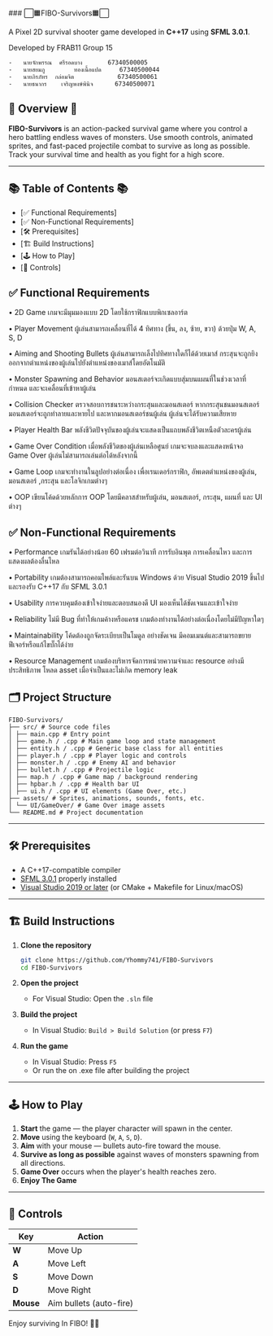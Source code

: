 ###﻿ ⬜🟧FIBO-Survivors🟧⬜

A Pixel 2D survival shooter game developed in **C++17** using **SFML 3.0.1**.

Developed by FRAB11 Group 15

	-	นายจักพรรณ	ศรีรอดบาง		67340500005
	-	นายสยมภู		ทองเนื้อแปด		67340500044
	-	นายภิรภัทร	กล่อมจิต			67340500061
	-	นายธนากร	เจริญพงษ์พินิจ		67340500071


## 🧭 Overview 🧭

**FIBO-Survivors** is an action-packed survival game where you control a hero battling endless waves of monsters. Use smooth controls, animated sprites, and fast-paced projectile combat to survive as long as possible. Track your survival time and health as you fight for a high score.

---

## 📚 Table of Contents 📚

- [✅ Functional Requirements]
- [✅ Non-Functional Requirements]
- [🛠️ Prerequisites]
- [🏗️ Build Instructions]
- [🕹️ How to Play]
- [🎯 Controls]

## ✅ Functional Requirements

•	2D Game
	เกมจะมีมุมมองแบบ 2D โดยใช้กราฟิกแบบพิกเซลอาร์ต

•	Player Movement
	ผู้เล่นสามารถเคลื่อนที่ได้ 4 ทิศทาง (ขึ้น, ลง, ซ้าย, ขวา) ด้วยปุ่ม W, A, S, D

•	Aiming and Shooting Bullets
	ผู้เล่นสามารถเล็งไปทิศทางใดก็ได้ด้วยเมาส์ กระสุนจะถูกยิงออกจากตำแหน่งของผู้เล่นไปยังตำแหน่งของเมาส์โดยอัตโนมัติ

•	Monster Spawning and Behavior
	มอนสเตอร์จะเกิดแบบสุ่มบนแผนที่ในช่วงเวลาที่กำหนด และจะเคลื่อนที่เข้าหาผู้เล่น

•	Collision Checker
	ตรวจสอบการชนระหว่างกระสุนและมอนสเตอร์ หากกระสุนชนมอนสเตอร์ มอนสเตอร์จะถูกทำลายและหายไป
	และหากมอนสเตอร์ชนผู้เล่น ผู้เล่นจะได้รับความเสียหาย

•	Player Health Bar
	พลังชีวิตปัจจุบันของผู้เล่นจะแสดงเป็นแถบพลังชีวิตเหนือตัวละครผู้เล่น

•	Game Over Condition
	เมื่อพลังชีวิตของผู้เล่นเหลือศูนย์ เกมจะจบลงและแสดงหน้าจอ Game Over ผู้เล่นไม่สามารถเล่นต่อได้หลังจากนี้

•	Game Loop
	เกมจะทำงานในลูปอย่างต่อเนื่อง เพื่อเรนเดอร์กราฟิก, อัพเดตตำแหน่งของผู้เล่น, มอนสเตอร์ ,กระสุน และโลจิกเกมต่างๆ

•	OOP 
	เขียนโค้ดด้วยหลักการ OOP โดยมีคลาสสำหรับผู้เล่น, มอนสเตอร์, กระสุน, แผนที่ และ UI ต่างๆ


## ✅ Non-Functional Requirements

•	Performance
	เกมรันได้อย่างน้อย 60 เฟรมต่อวินาที การรับอินพุต การเคลื่อนไหว และการแสดงผลต้องลื่นไหล

•	Portability
	เกมต้องสามารถคอมไพล์และรันบน Windows ด้วย Visual Studio 2019 ขึ้นไป และรองรับ C++17 กับ SFML 3.0.1

•	Usability
	การควบคุมต้องเข้าใจง่ายและตอบสนองดี UI มองเห็นได้ชัดเจนและเข้าใจง่าย

•	Reliability
	ไม่มี Bug ที่ทำให้เกมค้างหรือแครช เกมต้องทำงานได้อย่างต่อเนื่องโดยไม่มีปัญหาใดๆ

•	Maintainability
	โค้ดต้องถูกจัดระเบียบเป็นโมดูล อย่างชัดเจน มีคอมเมนต์และสามารถขยายฟีเจอร์หรือแก้ไขบั๊กได้ง่าย

•	Resource Management
	เกมต้องบริหารจัดการหน่วยความจำและ resource อย่างมีประสิทธิภาพ โหลด asset เมื่อจำเป็นและไม่เกิด memory leak


## 🗂️ Project Structure

```
FIBO-Survivors/
├── src/ # Source code files
│ ├── main.cpp # Entry point
│ ├── game.h / .cpp # Main game loop and state management
│ ├── entity.h / .cpp # Generic base class for all entities
│ ├── player.h / .cpp # Player logic and controls
│ ├── monster.h / .cpp # Enemy AI and behavior
│ ├── bullet.h / .cpp # Projectile logic
│ ├── map.h / .cpp # Game map / background rendering
│ ├── hpbar.h / .cpp # Health bar UI
│ ├── ui.h / .cpp # UI elements (Game Over, etc.)
├── assets/ # Sprites, animations, sounds, fonts, etc.
│ └── UI/GameOver/ # Game Over image assets
└── README.md # Project documentation
```

---

## 🛠️ Prerequisites

- A C++17-compatible compiler
- [SFML 3.0.1](https://www.sfml-dev.org/download.php) properly installed
- [Visual Studio 2019 or later](https://visualstudio.microsoft.com/) (or CMake + Makefile for Linux/macOS)

---

## 🏗️ Build Instructions

1. **Clone the repository**
   ```bash
   git clone https://github.com/Yhommy741/FIBO-Survivors
   cd FIBO-Survivors
   ```

2. **Open the project**
   - For Visual Studio: Open the `.sln` file

3. **Build the project**
   - In Visual Studio: `Build > Build Solution` (or press `F7`)

4. **Run the game**
   - In Visual Studio: Press `F5`
   - Or run the on .exe file after building the project

---

## 🕹️ How to Play

1. **Start** the game — the player character will spawn in the center.
2. **Move** using the keyboard (`W`, `A`, `S`, `D`).
3. **Aim** with your mouse — bullets auto-fire toward the mouse.
4. **Survive as long as possible** against waves of monsters spawning from all directions.
5. **Game Over** occurs when the player's health reaches zero.
6. **Enjoy The Game**

---

## 🎯 Controls

| Key        | Action               |
|------------|----------------------|
| **W**      | Move Up              |
| **A**      | Move Left            |
| **S**      | Move Down            |
| **D**      | Move Right           |
| **Mouse**  | Aim bullets (auto-fire) |


Enjoy surviving In FIBO! 👾🔥
